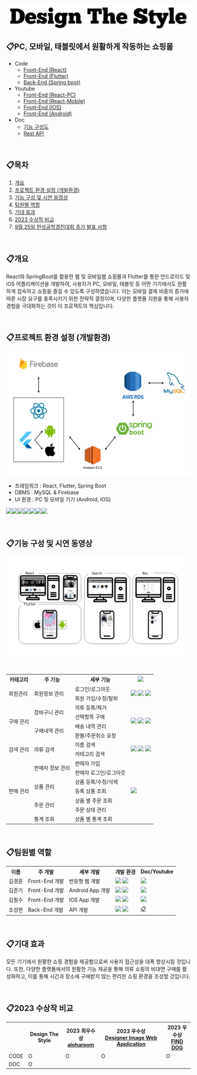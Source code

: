 
<img src="./doc/logo/1715849181321-0.png"/>


## 📋PC, 모바일, 태블릿에서 원활하게 작동하는 쇼핑몰
- Code
  - [Front-End (React)](https://github.com/pszzang123/capstone2024/tree/react)
  - [Front-End (Flutter)](https://github.com/pszzang123/capstone2024/tree/flutter)
  - [Back-End (Spring boot)](https://github.com/pszzang123/capstone2024/tree/main)
- Youtube
  - [Front-End (React-PC)]()
  - [Front-End (React-Mobile)]()
  - [Front-End (IOS)](https://youtu.be/TC9KB3SaK5M)
  - [Front-End (Android)](https://www.youtube.com/watch?v=f7ISUhxcLwg)
- Doc
  - [기능 구성도](#기능-구성-및-시연-동영상)
  - [Rest API](./doc/backend/Backend-Document.md#rest-api)

<br/>

## 📋목차

1. [개요](#개요)
2. [프로젝트 환경 설정 (개발환경)](#프로젝트-환경-설정-개발환경)
3. [기능 구성 및 시연 동영상](#기능-구성-및-시연-동영상)
4. [팀원별 역할](#팀원별-역할)
5. [기대 효과](#기대-효과)
6. [2023 수상작 비교](#2023-수상작-비교)
7. [9월 25일 한성공학경진대회 추가 발표 사항](#9월-25일-한성공학경진대회-추가-발표-사항)

<br/>

## 📋개요

React와 SpringBoot를 활용한 웹 및 모바일웹 쇼핑몰과 Flutter를 통한 안드로이드 및 iOS 어플리케이션을 개발하여, 사용자가 PC, 모바일, 태블릿 등 어떤 기기에서도 원활하게 접속하고 쇼핑을 즐길 수 있도록 구성하였습니다. 이는 모바일 결제 비중의 증가에 따른 시장 요구를 충족시키기 위한 전략적 결정이며, 다양한 플랫폼 지원을 통해 사용자 경험을 극대화하는 것이 이 프로젝트의 핵심입니다.

<br/>

## 📋프로젝트 환경 설정 (개발환경)


![](image.png)

- 프레임워크 : React, Flutter, Spring Boot
- DBMS : MySQL & Firebase
- UI 환경 : PC 및 모바일 기기 (Android, IOS)

<img src="https://img.shields.io/badge/React-20232A?style=for-the-badge&logo=react&logoColor=61DAFB"><img src="https://img.shields.io/badge/Flutter-02569B?style=for-the-badge&logo=flutter&logoColor=white"><img src="https://img.shields.io/badge/Spring-6DB33F?style=for-the-badge&logo=spring&logoColor=white"><img src="https://img.shields.io/badge/MySQL-00000F?style=for-the-badge&logo=mysql&logoColor=white"><img src="https://img.shields.io/badge/Firebase-039BE5?style=for-the-badge&logo=Firebase&logoColor=white"><img src="https://img.shields.io/badge/Android-3DDC84?style=for-the-badge&logo=android&logoColor=white"><img src="https://img.shields.io/badge/iOS-000000?style=for-the-badge&logo=ios&logoColor=white">

<br/>

## 📋기능 구성 및 시연 동영상

<img src="./doc/images/Preview.jpg">

<br/>
<br/>

<div>
<table>
  <tr>
    <th>카테고리</th>
    <th>주 기능</th>
    <th>세부 기능</th>
    <th>
      <img src="https://img.shields.io/badge/YouTube-FF0000?style=for-the-badge&logo=youtube&logoColor=white">
    </th>
  </tr>
  <tr>
    <td rowspan="2">회원관리</td>
    <td rowspan="2">회원정보 관리</td>
    <td>로그인/로그아웃</td>
    <td rowspan="2">
      <a href="https://github.com/pszzang123/capstone2024/blob/main/README.md" style="text-decoration:none">
        <img src="https://img.shields.io/badge/React-20232A?style=for-the-badge&logo=react&logoColor=61DAFB">
      </a>
      <a href="https://youtu.be/azMG3bj1aTk" style="text-decoration:none">
        <img src="https://img.shields.io/badge/iOS-000000?style=for-the-badge&logo=ios&logoColor=white">
      </a>
      <a href="https://www.youtube.com/watch?v=f7ISUhxcLwg" style="text-decoration:none">
        <img src="https://img.shields.io/badge/Android-3DDC84?style=for-the-badge&logo=android&logoColor=white">
      </a>
    </td>
  </tr>
  <tr>
    <td>회원 가입/수정/탈퇴</td>
  </tr>
  <tr>
    <td rowspan="4">구매 관리</td>
    <td rowspan="2">장바구니 관리</td>
    <td>의류 등록/제거</td>
    <td rowspan="4">
      <a href="https://github.com/pszzang123/capstone2024/blob/main/README.md" style="text-decoration:none">
        <img src="https://img.shields.io/badge/React-20232A?style=for-the-badge&logo=react&logoColor=61DAFB">
      </a>
      <a href="https://youtu.be/ijnSymD3orA" style="text-decoration:none">
        <img src="https://img.shields.io/badge/iOS-000000?style=for-the-badge&logo=ios&logoColor=white">
      </a>
      <a href="https://www.youtube.com/watch?v=-BId9Ws8t_g" style="text-decoration:none">
        <img src="https://img.shields.io/badge/Android-3DDC84?style=for-the-badge&logo=android&logoColor=white">
      </a>
    </td>
  </tr>
  <tr>
    <td>선택항목 구매</td>
  </tr>
  <tr>
    <td rowspan="2">구매내역 관리</td>
    <td>배송 내역 관리</td>
  </tr>
  <tr>
    <td>환불/주문취소 요청</td>
  </tr>
  <tr>
    <td rowspan="2">검색 관리</td>
    <td rowspan="2">의류 검색</td>
    <td>이름 검색</td>
    <td rowspan="2">
      <a href="https://github.com/pszzang123/capstone2024/blob/main/README.md" style="text-decoration:none">
        <img src="https://img.shields.io/badge/React-20232A?style=for-the-badge&logo=react&logoColor=61DAFB">
      </a>
      <a href="https://youtu.be/Sykf3S4-LCo" style="text-decoration:none">
        <img src="https://img.shields.io/badge/iOS-000000?style=for-the-badge&logo=ios&logoColor=white">
      </a>
      <a href="https://www.youtube.com/watch?v=P7HSYhuJKAY" style="text-decoration:none">
        <img src="https://img.shields.io/badge/Android-3DDC84?style=for-the-badge&logo=android&logoColor=white">
      </a>
    </td>
  </tr>
  <tr>
    <td>카테고리 검색</td>
  </tr>
  <tr>
    <td rowspan="7">판매 관리</td>
    <td rowspan="2">판매자 정보 관리</td>
    <td>판매자 가입</td>
    <td rowspan="7">
      <a href="https://github.com/pszzang123/capstone2024/blob/main/README.md" style="text-decoration:none">
        <img src="https://img.shields.io/badge/React-20232A?style=for-the-badge&logo=react&logoColor=61DAFB">
      </a>
      <!--
      <a href="https://github.com/pszzang123/capstone2024/blob/main/README.md" style="text-decoration:none">
        <img src="https://img.shields.io/badge/iOS-000000?style=for-the-badge&logo=ios&logoColor=white">
      </a>
      <a href="https://github.com/pszzang123/capstone2024/blob/main/README.md" style="text-decoration:none">
        <img src="https://img.shields.io/badge/Android-3DDC84?style=for-the-badge&logo=android&logoColor=white">
      </a>
      -->
    </td>
  </tr>
  <tr>
    <td>판매자 로그인/로그아웃</td>
  </tr>
  <tr>
    <td rowspan="2">상품 관리</td>
    <td>상품 등록/수정/삭제</td>
  </tr>
  <tr>
    <td>등록 상품 조회</td>
  </tr>
  <tr>
    <td rowspan="2">주문 관리</td>
    <td>상품 별 주문 조회</td>
  </tr>
  <tr>
    <td>주문 상태 관리</td>
  </tr>
  <tr>
    <td>통계 조회</td>
    <td>상품 별 통계 조회</td>
  </tr>
</table>
</div>

<br/>

## 📋팀원별 역할

<div>
<table>
  <tr>
    <th>이름</th>
    <th>주 개발</th>
    <th>세부 개발</th>
    <th>개발 환경</th>
    <th>Doc/Youtube</th>
  </tr>
  <tr>
    <td>김경훈</td>
    <td>Front-End 개발</td>
    <td>반응형 웹 개발</td>
    <td>
      <img src="https://img.shields.io/badge/React-20232A?style=for-the-badge&logo=react&logoColor=61DAFB">
      <img src="https://img.shields.io/badge/Firebase-039BE5?style=for-the-badge&logo=Firebase&logoColor=white">
    </td>
    <td>
      <a href="https://github.com/pszzang123/capstone2024/blob/main/README.md" style="text-decoration:none">
        <img src="https://img.shields.io/badge/React-20232A?style=for-the-badge&logo=react&logoColor=61DAFB">
      </a>
    </td>
  </tr>
  <tr>
    <td>김준기</td>
    <td>Front-End 개발</td>
    <td>Android App 개발</td>
    <td>
      <img src="https://img.shields.io/badge/Flutter-02569B?style=for-the-badge&logo=flutter&logoColor=white">
      <img src="https://img.shields.io/badge/Firebase-039BE5?style=for-the-badge&logo=Firebase&logoColor=white">
    </td>
    <td>
      <a href="https://www.youtube.com/watch?v=P7HSYhuJKAY" style="text-decoration:none">
        <img src="https://img.shields.io/badge/Android-3DDC84?style=for-the-badge&logo=android&logoColor=white">
      </a>
    </td>
  </tr>
  <tr>
    <td>김필수</td>
    <td>Front-End 개발</td>
    <td>IOS App 개발</td>
    <td>
      <img src="https://img.shields.io/badge/Flutter-02569B?style=for-the-badge&logo=flutter&logoColor=white">
      <img src="https://img.shields.io/badge/Firebase-039BE5?style=for-the-badge&logo=Firebase&logoColor=white">
    </td>
    <td>
      <a href="https://youtu.be/TC9KB3SaK5M" style="text-decoration:none">
        <img src="https://img.shields.io/badge/iOS-000000?style=for-the-badge&logo=ios&logoColor=white">
      </a>
    </td>
  </tr>
  <tr>
    <td>조성현</td>
    <td>Back-End 개발</td>
    <td>API 개발</td>
    <td>
      <img src="https://img.shields.io/badge/Spring-6DB33F?style=for-the-badge&logo=spring&logoColor=white">
      <img src="https://img.shields.io/badge/MySQL-00000F?style=for-the-badge&logo=mysql&logoColor=white">
    </td>
    <td>
      <a href="./doc/backend/Backend-Document.md">
        📋
      </a>
    </td>
  </tr>
</table>
</div>

<br/>

## 📋기대 효과
모든 기기에서 원활한 쇼핑 경험을 제공함으로써 사용자 접근성을 대폭 향상시킬 것입니다. 또한, 다양한 플랫폼에서의 원활한 기능 제공을 통해 의류 쇼핑의 비대면 구매를 활성화하고, 이를 통해 시간과 장소에 구애받지 않는 편리한 쇼핑 환경을 조성할 것입니다.

<br/>

## 📋2023 수상작 비교
<table>
  <tr>
    <th></th>
    <th>Design The Style</th>
    <th>
      2023 최우수상
      <br>
      <a href="https://github.com/capstone-aloha">aloharoom</a>
    </th>
    <th>
      2023 우수상
      <br>
      <a href="https://github.com/TeamCookCaps/FrontImageApp">Designer Image Web Application</a>
    </th>
    <th>
      2023 우수상
      <br>
      <a href="https://github.com/godi00/capstone">FIND DOG</a>
    </th>
  </tr>
  <tr>
    <td>CODE</td>
    <td>O</td>
    <td>O</td>
    <td>O</td>
    <td>O</td>
  </tr>
  <tr>
    <td>DOC</td>
    <td>O</t행
